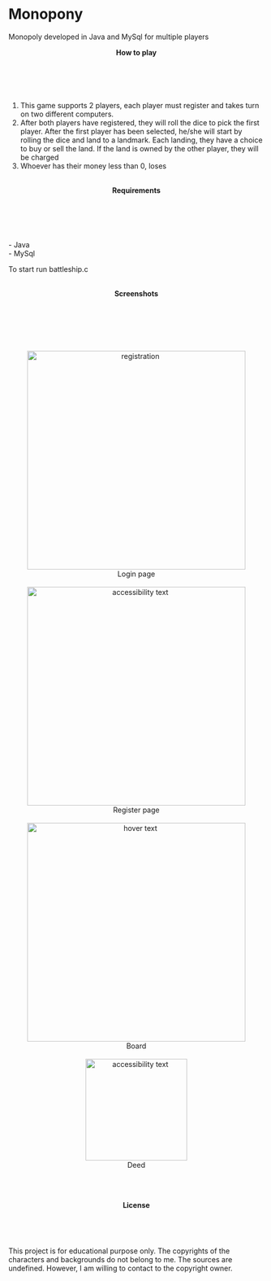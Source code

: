 # Monopony
Monopoly developed in Java and MySql for multiple players


<b><header>How to play</header></b><br>
1. This game supports 2 players, each player must register and takes turn on two different computers.<br>
2. After both players have registered, they will roll the dice to pick the first player. After the first player has been selected, 
he/she will start by rolling the dice and land to a landmark. Each landing, they have a choice to buy or sell the land. If the land
is owned by the other player, they will be charged<br>
3. Whoever has their money less than 0, loses <br>

<br>
<b><header>Requirements</header></b><br><br>
- Java <br>
- MySql <br>

To start run battleship.c<br><br>


<b><header>Screenshots</header></b><br><br>
<p align="center">
  <img src="https://github.com/treesakul/Monopony/blob/master/Pic/Screen%20Shot%202016-11-13%20at%2011.54.34%20PM.png" width="430" title="registration">
  <br>Login page<br><br>
  <img src="https://github.com/treesakul/Monopony/blob/master/Pic/Screen%20Shot%202016-11-14%20at%2012.39.32%20AM.png" width="430" alt="accessibility text">
  <br>Register page<br><br>
  <img src="https://github.com/treesakul/Monopony/blob/master/Pic/board.jpg" width="430" title="hover text">
  <br>Board<br><br>
  <img src="https://github.com/treesakul/Monopony/blob/master/Pic/disneyworld.png" width="200" alt="accessibility text">
  <br>Deed
</p>

<br><br>
<b><header>License</header></b><br>
This project is for educational purpose only. 
The copyrights of the characters and backgrounds do not belong to me. The sources are undefined. However, I am willing to contact to
the copyright owner.
